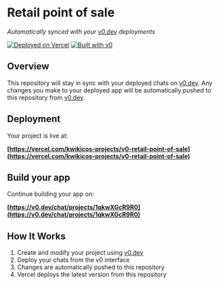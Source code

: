# Retail point of sale

*Automatically synced with your [v0.dev](https://v0.dev) deployments*

[![Deployed on Vercel](https://img.shields.io/badge/Deployed%20on-Vercel-black?style=for-the-badge&logo=vercel)](https://vercel.com/kwikicos-projects/v0-retail-point-of-sale)
[![Built with v0](https://img.shields.io/badge/Built%20with-v0.dev-black?style=for-the-badge)](https://v0.dev/chat/projects/1qkwXGcR9R0)

## Overview

This repository will stay in sync with your deployed chats on [v0.dev](https://v0.dev).
Any changes you make to your deployed app will be automatically pushed to this repository from [v0.dev](https://v0.dev).

## Deployment

Your project is live at:

**[https://vercel.com/kwikicos-projects/v0-retail-point-of-sale](https://vercel.com/kwikicos-projects/v0-retail-point-of-sale)**

## Build your app

Continue building your app on:

**[https://v0.dev/chat/projects/1qkwXGcR9R0](https://v0.dev/chat/projects/1qkwXGcR9R0)**

## How It Works

1. Create and modify your project using [v0.dev](https://v0.dev)
2. Deploy your chats from the v0 interface
3. Changes are automatically pushed to this repository
4. Vercel deploys the latest version from this repository